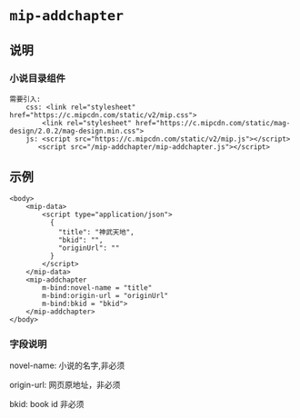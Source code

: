 # `mip-addchapter`

## 说明

### 小说目录组件
    需要引入:
        css: <link rel="stylesheet" href="https://c.mipcdn.com/static/v2/mip.css">
            <link rel="stylesheet" href="https://c.mipcdn.com/static/mag-design/2.0.2/mag-design.min.css">
        js: <script src="https://c.mipcdn.com/static/v2/mip.js"></script>
           <script src="/mip-addchapter/mip-addchapter.js"></script>

## 示例
```
<body>
    <mip-data>
        <script type="application/json">
          {
            "title": "神武天地",
            "bkid": "",
            "originUrl": ""
          }
        </script>
    </mip-data>
    <mip-addchapter 
        m-bind:novel-name = "title"
        m-bind:origin-url = "originUrl"
        m-bind:bkid = "bkid">
    </mip-addchapter>
</body>
```
### 字段说明
novel-name: 小说的名字,非必须

origin-url: 网页原地址，非必须

bkid: book id 非必须
